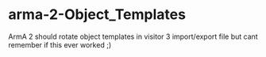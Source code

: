 # arma-2-Object_Templates

ArmA 2 should rotate object templates in visitor 3 import/export file but cant remember if this ever worked ;)
